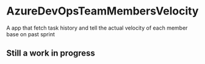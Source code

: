 # AzureDevOpsTeamMembersVelocity
A app that fetch task history and tell the actual velocity of each member base on past sprint

## Still a work in progress
